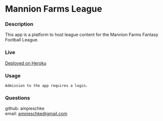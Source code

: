  # Mannion Farms League
  

  ### Description
  This app is a platform to host league content for the Mannion Farms Fantasy Football League.


  ### Live
  [Deployed on Heroku](https://https://upnorth.herokuapp.com/)


  ### Usage
    Admission to the app requires a login.


  ### Questions
  github: ampieschke <br>
  email: ampieschke@gmail.com
  
